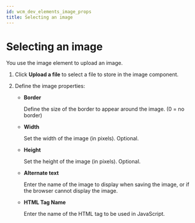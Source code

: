 ```yaml
---
id: wcm_dev_elements_image_props
title: Selecting an image
---
```


# Selecting an image


You use the image element to upload an image.

1.  Click **Upload a file** to select a file to store in the image component.

2.  Define the image properties:

    -   **Border**

        Define the size of the border to appear around the image. (0 = no border)

    -   **Width**

        Set the width of the image (in pixels). Optional.

    -   **Height**

        Set the height of the image (in pixels). Optional.

    -   **Alternate text**

        Enter the name of the image to display when saving the image, or if the browser cannot display the image.

    -   **HTML Tag Name**

        Enter the name of the HTML tag to be used in JavaScript.


